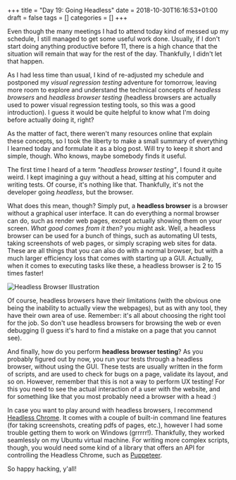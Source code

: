 +++
title = "Day 19: Going Headless"
date = 2018-10-30T16:16:53+01:00
draft = false
tags = []
categories = []
+++

Even though the many meetings I had to attend today kind of messed up my schedule, I still managed to get some useful work done. Usually, if I don't start doing anything productive before 11, there is a high chance that the situation will remain that way for the rest of the day. Thankfully, I didn't let that happen. 



As I had less time than usual, I kind of re-adjusted my schedule and postponed my _visual regression testing_ adventure for tomorrow, leaving more room to explore and understand the technical concepts of _headless browsers_ and _headless browser testing_ (headless browsers are actually used to power visual regression testing tools, so this was a good introduction). I guess it would be quite helpful to know what I'm doing before actually doing it, right?



As the matter of fact, there weren't many resources online that explain these concepts, so I took the liberty to make a small summary of everything I learned today and formulate it as a blog post. Will try to keep it short and simple, though. Who knows, maybe somebody finds it useful.



The first time I heard of a term _"headless browser testing"_, I found it quite weird. I kept imagining a guy without a head, sitting at his computer and writing tests. Of course, it's nothing like that. Thankfully, it's not the developer going _headless_, but the browser.



What does this mean, though? Simply put, a __headless browser__ is a browser without a graphical user interface. It can do everything a normal browser can do, such as render web pages, except actually showing them on your screen. _What good comes from it then?_ you might ask. Well, a headless browser can be used for a bunch of things, such as automating UI tests, taking screenshots of web pages, or simply scraping web sites for data. These are all things that you can also do with a normal browser, but with a much larger efficiency loss that comes with starting up a GUI. Actually, when it comes to executing tasks like these, a headless browser is 2 to 15 times faster!



![Headless Browser Illustration](https://cdn-images-1.medium.com/max/1600/1*9TPFZA7Xmh9tXTWAig24ZA.png)



Of course, headless browsers have their limitations (with the obvious one being the inability to actually view the webpages), but as with any tool, they have their own area of use. Remember: it's all about choosing the right tool for the job. So don't use headless browsers for browsing the web or even debugging (I guess it's hard to find a mistake on a page that you cannot see). 



And finally, how do you perform __headless browser testing__? As you probably figured out by now, you run your tests through a headless browser, without using the GUI. These tests are usually written in the form of scripts, and are used to check for bugs on a page, validate its layout, and so on. However, remember that this is not a way to perform UX testing! For this you need to see the actual interaction of a user with the website, and for something like that you most probably need a browser with a head :)



In case you want to play around with headless browsers, I recommend [Headless Chrome](https://developers.google.com/web/updates/2017/04/headless-chrome). It comes with a couple of built-in command line features (for taking screenshots, creating pdfs of pages, etc.), however I had some trouble getting them to work on Windows (grrrrr!). Thankfully, they worked seamlessly on my Ubuntu virtual machine. For writing more complex scripts, though, you would need some kind of a library that offers an API for controlling the Headless Chrome, such as [Puppeteer](https://pptr.dev/).



So happy hacking, y'all!